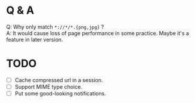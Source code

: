 # Q & A

Q: Why only match `*://*/*.{png,jpg}` ?<br />
A: It would cause loss of page performance in some practice. Maybe it's a feature in later version.

# TODO
- [ ] Cache compressed url in a session.
- [ ] Support MIME type choice.
- [ ] Put some good-looking notifications.